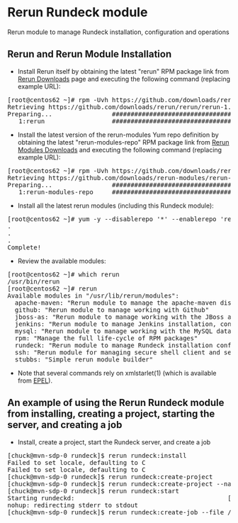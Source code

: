 Rerun Rundeck module
====================

Rerun module to manage Rundeck installation, configuration and operations

Rerun and Rerun Module Installation
------------

* Install Rerun itself by obtaining the latest "rerun" RPM package link from [Rerun Downloads](https://github.com/rerun/rerun/downloads) page and executing the following command (replacing example URL):
<pre>
[root@centos62 ~]# rpm -Uvh https://github.com/downloads/rerun/rerun/rerun-1.0-124.noarch.rpm
Retrieving https://github.com/downloads/rerun/rerun/rerun-1.0-124.noarch.rpm
Preparing...                ########################################### [100%]
   1:rerun                  ########################################### [100%]
</pre>

* Install the latest version of the rerun-modules Yum repo definition by obtaining the latest "rerun-modules-repo" RPM package link from [Rerun Modules Downloads](https://github.com/rerun-modules/rerun-modules/downloads) and executing the following command (replacing example URL): 
<pre>
[root@centos62 ~]# rpm -Uvh https://github.com/downloads/rerun-modules/rerun-modules/rerun-modules-repo-1.0-21.noarch.rpm
Retrieving https://github.com/downloads/rerun-modules/rerun-modules/rerun-modules-repo-1.0-21.noarch.rpm
Preparing...                ########################################### [100%]
   1:rerun-modules-repo     ########################################### [100%]
</pre>

* Install all the latest rerun modules (including this Rundeck module):
<pre>
[root@centos62 ~]# yum -y --disablerepo '*' --enablerepo 'rerun-modules' install '*'
.
.
.
Complete!
</pre>

* Review the available modules:
<pre>
[root@centos62 ~]# which rerun
/usr/bin/rerun
[root@centos62 ~]# rerun
Available modules in "/usr/lib/rerun/modules":
  apache-maven: "Rerun module to manage the apache-maven distribution"
  github: "Rerun module to manage working with Github"
  jboss-as: "Rerun module to manage working with the JBoss application server"
  jenkins: "Rerun module to manage Jenkins installation, configuration and operations"
  mysql: "Rerun module to manage working with the MySQL database server"
  rpm: "Manage the full life-cycle of RPM packages"
  rundeck: "Rerun module to manage Rundeck installation configuration and operations"
  ssh: "Rerun module for managing secure shell client and server usage"
  stubbs: "Simple rerun module builder"
</pre>

* Note that several commands rely on xmlstarlet(1) (which is available from [EPEL](http://fedoraproject.org/wiki/EPEL)).

An example of using the Rerun Rundeck module from installing, creating a project, starting the server, and creating a job
------------
* Install, create a project, start the Rundeck server, and create a job
<pre>
[chuck@mvn-sdp-0 rundeck]$ rerun rundeck:install
Failed to set locale, defaulting to C
Failed to set locale, defaulting to C
[chuck@mvn-sdp-0 rundeck]$ rerun rundeck:create-project
[chuck@mvn-sdp-0 rundeck]$ rerun rundeck:create-project --name test
[chuck@mvn-sdp-0 rundeck]$ rerun rundeck:start  
Starting rundeckd:                                         [  OK  ]
nohup: redirecting stderr to stdout
[chuck@mvn-sdp-0 rundeck]$ rerun rundeck:create-job --file /home/chuck/workspace/rerun-modules/rundeck/templates/job/hello-world.xml 
</pre>




